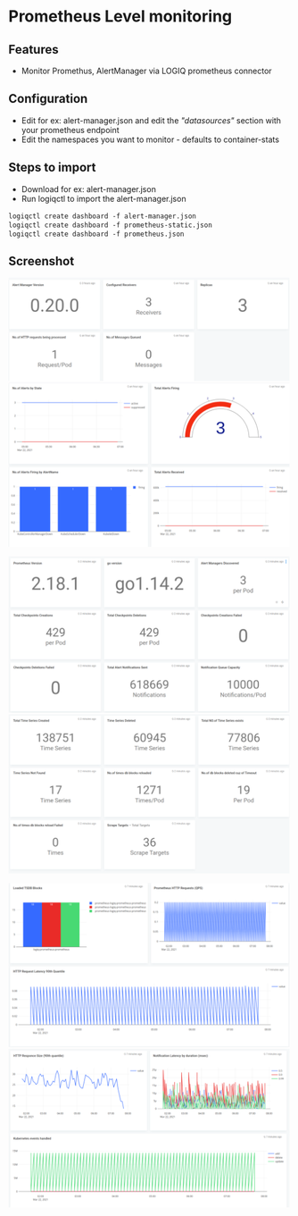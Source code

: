 # Prometheus Level monitoring

## Features
* Monitor Promethus, AlertManager via LOGIQ prometheus connector

## Configuration

* Edit for ex: alert-manager.json and edit the *"datasources"* section with your prometheus endpoint
* Edit the namespaces you want to monitor - defaults to container-stats

## Steps to import

* Download for ex: alert-manager.json
* Run logiqctl to import the alert-manager.json

```
logiqctl create dashboard -f alert-manager.json
logiqctl create dashboard -f prometheus-static.json
logiqctl create dashboard -f prometheus.json

```


## Screenshot

![image info](./alert-manager-0.png)
![image info](./alert-manager-1.png)

![image info](./prometheus-static-0.png)
![image info](./prometheus-static-1.png)

![image info](./prometheus-0.png)
![image info](./prometheus-1.png)
